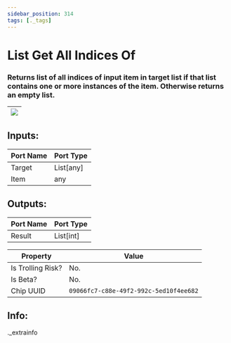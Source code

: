 ```yaml
---
sidebar_position: 314
tags: [._tags]
---
```


# List Get All Indices Of


### Returns list of all indices of input item in target list if that list contains one or more instances of the item. Otherwise returns an empty list.

| ![](https://images-ext-2.discordapp.net/external/MPmIaQzlEPmgGWlgi-WxBBXt0Bjv_zWPkg1y1f_sy3s/https/www.recroomcircuits.com/image/circuit/absolute-value?width=206&height=108) |
|-----|

## Inputs:
| Port Name | Port Type |
|-----------|-----------|
| Target | List[any] |
| Item | any |

## Outputs:
| Port Name | Port Type |
|-----------|-----------|
| Result | List[int] | 

| Property  | Value |
|-------------------|-----------|
| Is Trolling Risk? | No. |
| Is Beta? | No. |
| Chip UUID | `09066fc7-c88e-49f2-992c-5ed10f4ee682` |

## Info:
._extrainfo